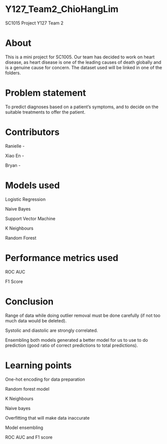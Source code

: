 # Y127_Team2_ChioHangLim
SC1015 Project Y127 Team 2

# About

This is a mini project for SC1005. Our team has decided to work on heart disease, as heart disease is one of the leading causes of death globally and is a genuine cause for concern. The dataset used will be linked in one of the folders.

# Problem statement

To predict diagnoses based on a patient’s symptoms, and to decide on the suitable treatments to offer the patient.

# Contributors

Ranielle - 

Xiao En - 

Bryan - 

# Models used
Logistic Regression

Naive Bayes

Support Vector Machine

K Neighbours

Random Forest

# Performance metrics used
ROC AUC

F1 Score

# Conclusion

Range of data while doing outlier removal must be done carefully (if not too much data would be deleted).

Systolic and diastolic are strongly correlated.

Ensembling both models generated a better model for us to use to do prediction (good ratio of correct predictions to total predictions).

# Learning points

One-hot encoding for data preparation

Random forest model

K Neighbours

Naive bayes

Overfitting that will make data inaccurate 

Model ensembling

ROC AUC and F1 score

